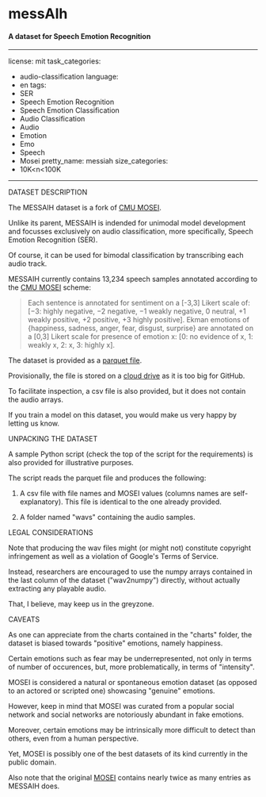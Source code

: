 # messAIh
#### A dataset for Speech Emotion Recognition

---
license: mit
task_categories:
- audio-classification
language:
- en
tags:
- SER
- Speech Emotion Recognition
- Speech Emotion Classification
- Audio Classification
- Audio
- Emotion
- Emo
- Speech
- Mosei
pretty_name: messiah
size_categories:
- 10K<n<100K
---


DATASET DESCRIPTION

The MESSAIH dataset is a fork of [CMU MOSEI](http://multicomp.cs.cmu.edu/resources/cmu-mosei-dataset/).

Unlike its parent, MESSAIH is indended for unimodal model development and focusses exclusively on audio classification, more specifically, Speech Emotion Recognition (SER).

Of course, it can be used for bimodal classification by transcribing each audio track.

MESSAIH currently contains 13,234 speech samples annotated according to the [CMU MOSEI](https://aclanthology.org/P18-1208/) scheme:

> Each sentence is annotated for sentiment on a [-3,3] Likert scale of:
> [−3: highly negative, −2 negative, −1 weakly negative, 0 neutral, +1 weakly positive, +2 positive, +3 highly positive].
> Ekman emotions of {happiness, sadness, anger, fear, disgust, surprise}
> are annotated on a [0,3] Likert scale for presence of emotion
> x: [0: no evidence of x, 1: weakly x, 2: x, 3: highly x].

The dataset is provided as a [parquet file](https://drive.google.com/file/d/1d9IJ1mO1_OtgX09CqB58gxTlLYBuyRT_/view?usp=drive_link). 

Provisionally, the file is stored on a [cloud drive](https://drive.google.com/file/d/1d9IJ1mO1_OtgX09CqB58gxTlLYBuyRT_/view?usp=drive_link) as it is too big for GitHub.

To facilitate inspection, a csv file is also provided, but it does not contain the audio arrays.

If you train a model on this dataset, you would make us very happy by letting us know.


UNPACKING THE DATASET

A sample Python script (check the top of the script for the requirements) is also provided for illustrative purposes.

The script reads the parquet file and produces the following:

1. A csv file with file names and MOSEI values (columns names are self-explanatory). This file is identical to the one already provided.
   
2. A folder named "wavs" containing the audio samples.


LEGAL CONSIDERATIONS

Note that producing the wav files might (or might not) constitute copyright infringement as well as a violation of Google's Terms of Service.

Instead, researchers are encouraged to use the numpy arrays contained in the last column of the dataset ("wav2numpy") directly, without actually extracting any playable audio.

That, I believe, may keep us in the greyzone.


CAVEATS

As one can appreciate from the charts contained in the "charts" folder, the dataset is biased towards "positive" emotions, namely happiness.

Certain emotions such as fear may be underrepresented, not only in terms of number of occurences, but, more problematically, in terms of "intensity".

MOSEI is considered a natural or spontaneous emotion dataset (as opposed to an actored or scripted one) showcasing "genuine" emotions.

However, keep in mind that MOSEI was curated from a popular social network and social networks are notoriously abundant in fake emotions.

Moreover, certain emotions may be intrinsically more difficult to detect than others, even from a human perspective.

Yet, MOSEI is possibly one of the best datasets of its kind currently in the public domain.

Also note that the original [MOSEI](http://immortal.multicomp.cs.cmu.edu/CMU-MOSEI/labels/) contains nearly twice as many entries as MESSAIH does.
